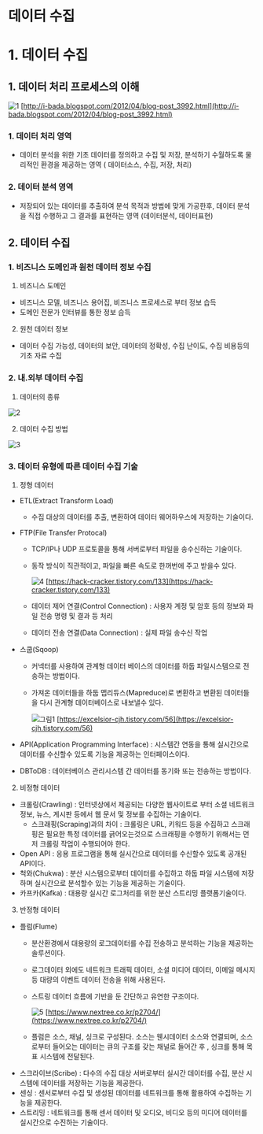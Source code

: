 # 데이터 수집

# 1. 데이터 수집

## 1. 데이터 처리 프로세스의 이해


![1](https://user-images.githubusercontent.com/97429679/163860108-50f5ff07-0d11-4ace-8f59-19b14818db37.jpg)
[http://i-bada.blogspot.com/2012/04/blog-post_3992.html](http://i-bada.blogspot.com/2012/04/blog-post_3992.html)

### 1. 데이터 처리 영역

- 데이터 분석을 위한 기초 데이터를 정의하고 수집 및 저장, 분석하기 수월하도록 물리적인 환경을 제공하는 영역 ( 데이터소스, 수집, 저장, 처리)

### 2. 데이터 분석 영역

- 저장되어 있는 데이터를 추출하여 분석 목적과 방법에 맞게 가공한후, 데이터 분석을 직접 수행하고 그 결과를 표현하는 영역 (데이터분석, 데이터표현)

## 2. 데이터 수집

### 1. 비즈니스 도메인과 원천 데이터 정보 수집

1) 비즈니스 도메인

- 비즈니스 모델, 비즈니스 용어집, 비즈니스 프로세스로 부터 정보 습득
- 도메인 전문가 인터뷰를 통한 정보 습득

2) 원천 데이터 정보

- 데이터 수집 가능성, 데이터의 보안, 데이터의 정확성, 수집 난이도, 수집 비용등의 기초 자료 수집

### 2. 내.외부 데이터 수집

1) 데이터의 종류

![2](https://user-images.githubusercontent.com/97429679/163860114-55f95270-736a-4ef2-b84f-0d99b16580ee.jpg)

2) 데이터 수집 방법

![3](https://user-images.githubusercontent.com/97429679/163860128-236ebf13-a2cf-4282-98b0-79252052a107.jpg)

### 3. 데이터 유형에 따른 데이터 수집 기술

1) 정형 데이터

- ETL(Extract Transform Load)
    - 수집 대상의 데이터를 추출, 변환하여 데이터 웨어하우스에 저장하는 기술이다.
- FTP(File Transfer Protocal)
    - TCP/IP나 UDP 프로토콜을 통해 서버로부터 파일을 송수신하는 기술이다.
    - 동작 방식이 직관적이고, 파일을 빠른 속도로 한꺼번에 주고 받을수 있다.
        

        ![4](https://user-images.githubusercontent.com/97429679/163860139-64aca170-1dbf-4838-8876-79e7916ddbf6.jpg)
        [https://hack-cracker.tistory.com/133](https://hack-cracker.tistory.com/133)
        
    - 데이터 제어 연결(Control Connection) :  사용자 계정 및 암호 등의 정보와 파일 전송 명령 및 결과 등 처리
    - 데이터 전송 연결(Data Connection) : 실제 파일 송수신 작업
- 스쿱(Sqoop)
    - 커넥터를 사용하여 관계형 데이터 베이스의 데이터를 하둡 파일시스템으로 전송하는 방법이다.
    - 가져온 데이터들을 하둡 맵리듀스(Mapreduce)로 변환하고 변환된 데이터들을 다시 관계형 데이터베이스로 내보낼수 있다.
        

        ![그림1](https://user-images.githubusercontent.com/97429679/163860152-162719a7-bbb7-4a95-8cb2-a2df525433d4.png)
        [https://excelsior-cjh.tistory.com/56](https://excelsior-cjh.tistory.com/56)
        
- API(Application Programming Interface) : 시스템간 연동을 통해 실시간으로 데이터를 수신할수 있도록 기능을 제공하는 인터페이스이다.
- DBToDB : 데이터베이스 관리시스템 간 데이터를 동기화 또는 전송하는 방법이다.

2) 비정형 데이터

- 크롤링(Crawling) : 인터넷상에서 제공되는 다양한 웹사이트로 부터 소셜 네트워크 정보, 뉴스, 게시판 등에서 웹 문서 및 정보를 수집하는 기술이다.
    - 스크래핑(Scraping)과의 차이 : 크롤링은 URL, 키워드 등을 수집하고 스크래핑은 필요한 특정 데이터를 긁어오는것으로 스크래핑을 수행하기 위해서는 먼저 크롤링 작업이 수행되어야 한다.
- Open API : 응용 프로그램을 통해 실시간으로 데이터를 수신할수 있도록 공개된 API이다.
- 척와(Chukwa) : 분산 시스템으로부터 데이터를 수집하고 하둡 파일 시스템에 저장하며 실시간으로 분석할수 있는 기능을 제공하는 기술이다.
- 카프카(Kafka) :  대용량 실시간 로그처리를 위한 분산 스트리밍 플랫폼기술이다.

3) 반정형 데이터

- 플럼(Flume)
    - 분산환경에서 대용량의 로그데이터를 수집 전송하고 분석하는 기능을 제공하는 솔루션이다.
    - 로그데이터 외에도 네트워크 트래픽 데이터, 소셜 미디어 데이터, 이메일 메시지등 대량의 이벤트 데이터 전송을 위해 사용된다.
    - 스트링 데이터 흐름에 기반을 둔 간단하고 유연한 구조이다.
        

        ![5](https://user-images.githubusercontent.com/97429679/163860164-827ab46c-f433-4812-95a6-4fa64b8f0983.jpg)
        [https://www.nextree.co.kr/p2704/](https://www.nextree.co.kr/p2704/)
        
    - 플럼은 소스, 채널, 싱크로 구성된다. 소스는 웬시데이터 소스와 연결되며, 소스로부터 들어오는 데이터는 큐의 구조를 갖는 채널로 들어간 후 , 싱크를 통해 목표 시스템에 전달된다.
- 스크라이브(Scribe) : 다수의 수집 대상 서버로부터 실시간 데이터를 수집, 분산 시스템에 데이터를 저장하는 기능을 제공한다.
- 센싱 : 센서로부터 수집 및 생성된 데이터를 네트워크를 통해 활용하여 수집하는 기능을 제공한다.
- 스트리밍 : 네트워크를 통해 센서 데이터 및 오디오, 비디오 등의 미디어 데이터를 실시간으로 수진하는 기술이다.

